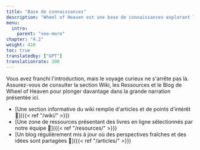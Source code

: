 ```yaml
---
title: "Base de connaissances"
description: "Wheel of Heaven est une base de connaissances explorant l'hypothèse de travail selon laquelle la vie sur Terre a été intelligemment conçue par une civilisation extraterrestre, les soi-disant Élohim."
menu:
  intro:
    parent: "see-more"
chapter: "4.2"
weight: 410
toc: true
translatedby: ["GPT"]
translationrate: 100
---
```


Vous avez franchi l'introduction, mais le voyage curieux ne s'arrête pas là. Assurez-vous de consulter la section Wiki, les Ressources et le Blog de Wheel of Heaven pour plonger davantage dans la grande narration présentée ici.

- [Une section informative du wiki remplie d'articles et de points d'intérêt 🔗]({{< ref "/wiki/" >}})
- [Une zone de ressources présentant des livres en ligne sélectionnés par notre équipe 🔗]({{< ref "/resources/" >}})
- [Un blog régulièrement mis à jour où des perspectives fraîches et des idées sont partagées 🔗]({{< ref "/articles/" >}})

